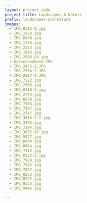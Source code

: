 ```yaml
---
layout: project.jade
project-title: Landscapes & Nature
prefix: landscapes-and-nature
images:
  - IMG_0315-2.jpg
  - IMG_1928.jpg
  - IMG_8190.jpg
  - IMG_1776.jpg
  - IMG_2353.jpg
  - IMG_1814.jpg
  - IMG_2506_LR.jpg
  - horseshoebend.JPG
  - IMG_2475-2.JPG
  - IMG_2534-2.JPG
  - IMG_2587-2.JPG  
  - IMG_7222.jpg
  - IMG_2565.jpg
  - IMG_0318-2.jpg
  - IMG_2744.jpg
  - IMG_6838.jpg
  - IMG_7193.jpg
  - IMG_7197.jpg
  - IMG_2747.jpg
  - IMG_3616-1-2.jpg
  - IMG_3495.jpg
  - IMG_7294.jpg
  - IMG_3675-18.jpg
  - IMG_5577.jpg
  - IMG_6054.jpg
  - IMG_6664.jpg
  - IMG_7412.jpg
  - IMG_0322-2.jpg
  - IMG_7929.jpg
  - IMG_7992.jpg
  - IMG_7857.jpg
  - IMG_8263.jpg
  - IMG_8292.jpg
  - IMG_9325.jpg
  - IMG_9446.jpg

---
```

